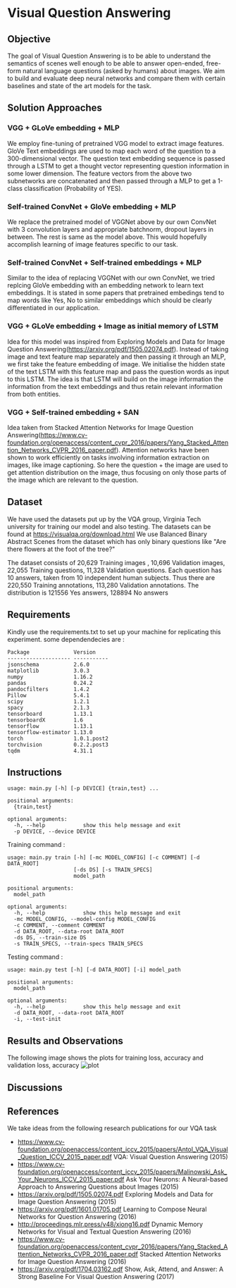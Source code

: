 # Visual Question Answering

## Objective
The goal of Visual Question Answering is to be able to understand the semantics of scenes well enough to be able to answer open-ended, free-form natural language questions (asked by humans) about images. We aim to build and evaluate deep neural networks and compare them with certain baselines and state of the art models for the task. 

## Solution Approaches

### VGG + GLoVe embedding + MLP
We employ fine-tuning of pretrained VGG model to extract image features. GloVe Text embeddings are used to map each word of the question to a 300-dimensional vector. The question text embedding sequence is passed through a LSTM to get a thought vector representing question information in some lower dimension. 
The feature vectors from the above two subnetworks are concatenated and then passed through a MLP to get a 1-class classification (Probability of YES). 

### Self-trained ConvNet + GloVe embedding + MLP
We replace the pretrained model of VGGNet above by our own ConvNet with 3 convolution layers and appropriate batchnorm, dropout layers in between. The rest is same as the model above. This would hopefully accomplish learning of image features specific to our task. 

### Self-trained ConvNet + Self-trained embeddings + MLP
Similar to the idea of replacing VGGNet with our own ConvNet, we tried replcing GloVe embedding with an embedding network to learn text embeddings. It is stated in some papers that pretrained embedings tend to map words like Yes, No to similar embeddings which should be clearly differentiated in our application.

### VGG + GLoVe embedding + Image as initial memory of LSTM
Idea for this model was inspired from Exploring Models and Data for Image Question Answering(https://arxiv.org/pdf/1505.02074.pdf). Instead of taking image and text feature map separately and then passing it through an MLP, we first take the feature embedding of image. We initialise the hidden state of the text LSTM with this feature map and pass the question words as input to this LSTM. The idea is that LSTM will build on the image information the information from the text embeddings and thus retain relevant information from both entities. 

### VGG + Self-trained embedding + SAN
Idea taken from Stacked Attention Networks for Image Question Answering(https://www.cv-foundation.org/openaccess/content_cvpr_2016/papers/Yang_Stacked_Attention_Networks_CVPR_2016_paper.pdf). Attention networks have been shown to work efficiently on tasks involving information extraction on images, like image captioning. So here the question + the image are used to get attention distribution on the image, thus focusing on only those parts of the image which are relevant to the question. 



## Dataset
We have used the datasets put up by the VQA group, Virginia Tech university for training our model and also testing. The datasets can be found at  https://visualqa.org/download.html
We use Balanced Binary Abstract Scenes from the dataset which has only binary questions like "Are there flowers at the foot of the tree?"

The dataset consists of 20,629 Training images , 10,696 Validation images, 22,055 Training questions, 11,328 Validation questions.
Each question has 10 answers, taken from 10 independent human subjects. Thus there are
 220,550 Training annotations, 113,280 Validation annotations. The distribution is 121556 Yes answers, 128894 No answers


## Requirements 
Kindly use the requirements.txt to set up your machine for replicating this 
experiment. some dependendecies are :

```
Package              Version    
-------------------- -----------      
jsonschema           2.6.0           
matplotlib           3.0.3        
numpy                1.16.2     
pandas               0.24.2     
pandocfilters        1.4.2          
Pillow               5.4.1           
scipy                1.2.1         
spacy                2.1.3        
tensorboard          1.13.1     
tensorboardX         1.6        
tensorflow           1.13.1     
tensorflow-estimator 1.13.0                  
torch                1.0.1.post2
torchvision          0.2.2.post3 
tqdm                 4.31.1

```


## Instructions

```
usage: main.py [-h] [-p DEVICE] {train,test} ...

positional arguments:
  {train,test}

optional arguments:
  -h, --help            show this help message and exit
  -p DEVICE, --device DEVICE

```

Training command : 
```
usage: main.py train [-h] [-mc MODEL_CONFIG] [-c COMMENT] [-d DATA_ROOT]
                     [-ds DS] [-s TRAIN_SPECS]
                     model_path

positional arguments:
  model_path

optional arguments:
  -h, --help            show this help message and exit
  -mc MODEL_CONFIG, --model-config MODEL_CONFIG
  -c COMMENT, --comment COMMENT
  -d DATA_ROOT, --data-root DATA_ROOT
  -ds DS, --train-size DS
  -s TRAIN_SPECS, --train-specs TRAIN_SPECS

```

Testing command : 
```
usage: main.py test [-h] [-d DATA_ROOT] [-i] model_path

positional arguments:
  model_path

optional arguments:
  -h, --help            show this help message and exit
  -d DATA_ROOT, --data-root DATA_ROOT
  -i, --test-init

```

## Results and Observations

The following image shows the plots for training loss, accuracy and validation loss, accuracy
![plot](https://github.com/abhigoyal1997/CS-763-Project/tree/master/results/training.png)

## Discussions


## References

We take ideas from the following research publications for our VQA task

* https://www.cv-foundation.org/openaccess/content_iccv_2015/papers/Antol_VQA_Visual_Question_ICCV_2015_paper.pdf VQA: Visual Question Answering (2015)
* https://www.cv-foundation.org/openaccess/content_iccv_2015/papers/Malinowski_Ask_Your_Neurons_ICCV_2015_paper.pdf Ask Your Neurons: A Neural-based Approach to Answering Questions about Images (2015)
* https://arxiv.org/pdf/1505.02074.pdf Exploring Models and Data for Image Question Answering (2015)
* https://arxiv.org/pdf/1601.01705.pdf Learning to Compose Neural Networks for Question Answering (2016)
* http://proceedings.mlr.press/v48/xiong16.pdf Dynamic Memory Networks for Visual and Textual Question Answering (2016)
* https://www.cv-foundation.org/openaccess/content_cvpr_2016/papers/Yang_Stacked_Attention_Networks_CVPR_2016_paper.pdf Stacked Attention Networks for Image Question Answering (2016)
* https://arxiv.org/pdf/1704.03162.pdf Show, Ask, Attend, and Answer: A Strong Baseline For Visual Question Answering (2017)

